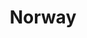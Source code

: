 ---
title:			"Norway"
post_path:	2017-10-20-norway
lon:				8.4689
lat:				60.4720
date_start:	2017_10_20
date_end:		2017_10_26
metadata:
  - title:  airports
    list:
      - JFK
      - OSL
  - title:  airlines
    list:
      - Norwegian Air
  - title:  cities
    list:
      - Oslo
      - Flåm
      - Aurland
      - Bergen
photos:
  - ext:		01.jpg
    class:	vertical
---